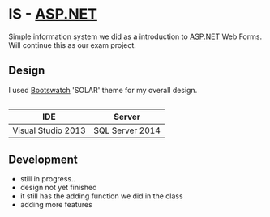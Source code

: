 # IS - [ASP.NET](https://www.asp.net)
Simple information system we did as a introduction to [ASP.NET](https://www.asp.net) Web Forms.
Will continue this as our exam project.

## Design
I used [Bootswatch](https://bootswatch.com/) 'SOLAR' theme for my overall design.

##
IDE|Server
--------------------- | ----------------------------
 Visual Studio 2013   | SQL Server 2014


## Development
- still in progress..
- design not yet finished
- it still has the adding function we did in the class
- adding more features

